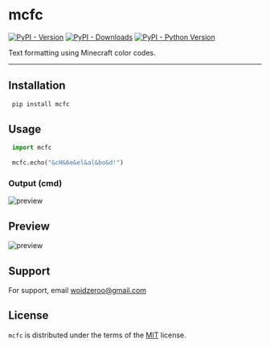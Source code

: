 # mcfc

[![PyPI - Version](https://img.shields.io/pypi/v/mcfc.svg)](https://pypi.org/project/mcfc)
[![PyPI - Downloads](https://img.shields.io/pypi/dm/mcfc)](https://pypi.org/project/mcfc)
[![PyPI - Python Version](https://img.shields.io/pypi/pyversions/mcfc.svg)](https://pypi.org/project/mcfc)

Text formatting using Minecraft color codes.

-----

## Installation

```bash
 pip install mcfc
```

## Usage
```python
 import mcfc
 
 mcfc.echo("&cH&6e&el&al&bo&d!")
```
### Output (cmd)
![preview](images/output-cmd.png)


## Preview
![preview](images/preview.png)

## Support

For support, email <a href="mailto://woidzeroo@gmail.com">woidzeroo@gmail.com</a>

## License

`mcfc` is distributed under the terms of the [MIT](https://spdx.org/licenses/MIT.html) license.
